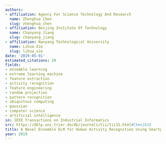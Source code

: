 ```yaml
---
authors:
- affiliation: Agency For Science Technology And Research
  name: Zhenghua Chen
  slug: zhenghua_chen
- affiliation: Beijing Institute Of Technology
  name: Chaoyang Jiang
  slug: chaoyang_jiang
- affiliation: Nanyang Technological University
  name: Lihua Xie
  slug: lihua_xie
date: '2019-05-01'
estimated_citations: 20
fields:
- ensemble learning
- extreme learning machine
- feature extraction
- activity recognition
- feature engineering
- random projection
- pattern recognition
- ubiquitous computing
- gaussian
- computer science
- artificial intelligence
in: IEEE Transactions on Industrial Informatics
src: https://dblp.uni-trier.de/db/journals/tii/tii15.html#ChenJX19
title: A Novel Ensemble ELM for Human Activity Recognition Using Smartphone Sensors
year: 2019
---
```

